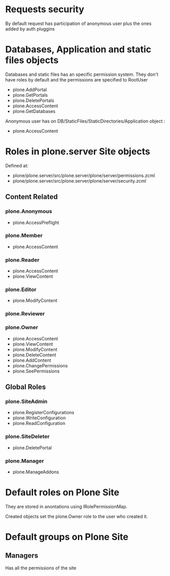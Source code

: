 # Requests security

By default request has participation of anonymous user plus the ones added by auth pluggins

# Databases, Application and static files objects

Databases and static files has an specific permission system. They don't have roles by default
and the permissions are specified to RootUser

 * plone.AddPortal
 * plone.GetPortals
 * plone.DeletePortals
 * plone.AccessContent
 * plone.GetDatabases

Anonymous user has on DB/StaticFiles/StaticDirectories/Application object :

 * plone.AccessContent

# Roles in plone.server Site objects

Defined at:

 * plone/plone.server/src/plone.server/plone/server/permissions.zcml
 * plone/plone.server/src/plone.server/plone/server/security.zcml

## Content Related

### plone.Anonymous

 * plone.AccessPreflight

### plone.Member

 * plone.AccessContent

### plone.Reader

 * plone.AccessContent
 * plone.ViewContent

### plone.Editor

 * plone.ModifyContent

### plone.Reviewer

### plone.Owner

 * plone.AccessContent
 * plone.ViewContent
 * plone.ModifyContent
 * plone.DeleteContent
 * plone.AddContent
 * plone.ChangePermissions
 * plone.SeePermissions

## Global Roles

### plone.SiteAdmin

 * plone.RegisterConfigurations
 * plone.WriteConfiguration
 * plone.ReadConfiguration

### plone.SiteDeleter

 * plone.DeletePortal

### plone.Manager

 * plone.ManageAddons


# Default roles on Plone Site

They are stored in anontations using IRolePermissionMap.

Created objects set the plone.Owner role to the user who created it.

# Default groups on Plone Site

## Managers

Has all the permissions of the site